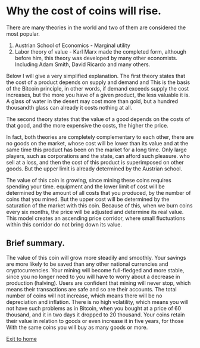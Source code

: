 # Why the cost of coins will rise.
There are many theories in the world and two of them are considered the most popular.
1. Austrian School of Economics - Marginal utility
2. Labor theory of value - Karl Marx made the completed form, although
   before him, this theory was developed by many other economists. Including
   Adam Smith, David Ricardo and many others.

Below I will give a very simplified explanation.
The first theory states that the cost of a product depends on supply and demand and
This is the basis of the Bitcoin principle, in other words, if demand exceeds supply
the cost increases, but the more you have of a given product, the less valuable it is.
A glass of water in the desert may cost more than gold, but a hundred thousandth glass can already
it costs nothing at all.

The second theory states that the value of a good depends on the costs of that good,
and the more expensive the costs, the higher the price.

In fact, both theories are completely complementary to each other, there are no goods on the market,
whose cost will be lower than its value and at the same time this product has been on the market for a long time.
Only large players, such as corporations and the state, can afford such pleasure.
who sell at a loss, and then the cost of this product is superimposed on other goods.
But the upper limit is already determined by the Austrian school.

The value of this coin is growing, since mining these coins requires spending your time.
equipment and the lower limit of cost will be determined by the amount of all costs
that you produced, by the number of coins that you mined.
But the upper cost will be determined by the saturation of the market with this coin.
Because of this, when we burn coins every six months, the price will be adjusted
and determine its real value.
This model creates an ascending price corridor, where small fluctuations within this corridor do not
bring down its value.

## Brief summary.
The value of this coin will grow more steadily and smoothly.
Your savings are more likely to be saved than any
other national currencies and cryptocurrencies.
Your mining will become full-fledged and more stable, since you no longer need to
you will have to worry about a decrease in production (halving).
Users are confident that mining will never stop, which means
their transactions are safe and so are their accounts.
The total number of coins will not increase, which means there will be no depreciation
and inflation. There is no high volatility, which means you will not have
such problems as in Bitcoin, when you bought at a price of 60 thousand, and it
in two days it dropped to 20 thousand. Your coins retain their value
in relation to goods or even increase it in five years, for those
With the same coins you will buy as many goods or more.

[Exit to home](../documentationEng/documentationEng.md)